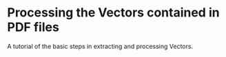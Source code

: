 # Processing the Vectors contained in PDF files

A tutorial of the basic steps in extracting and processing Vectors.
